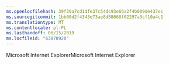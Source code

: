 ```yaml
---
ms.openlocfilehash: 39f39a7cd1dfe37c54dc93e66a2f4b009de437ec
ms.sourcegitcommit: 1bb00d2f4343e73ae8d58668f02297a3cf10a4c1
ms.translationtype: MT
ms.contentlocale: pl-PL
ms.lasthandoff: 06/15/2019
ms.locfileid: "63878920"
---
```

<span data-ttu-id="0833b-101">Microsoft Internet Explorer</span><span class="sxs-lookup"><span data-stu-id="0833b-101">Microsoft Internet Explorer</span></span>